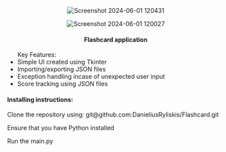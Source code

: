 <div align="center">
  
![Screenshot 2024-06-01 120431](https://github.com/DanieliusRyliskis/Banking-site/assets/149377426/b2b6d016-df14-4e7c-8051-446ee5997a4f)
</div>
<div align="center">
  
![Screenshot 2024-06-01 120027](https://github.com/DanieliusRyliskis/Banking-site/assets/149377426/448bb346-7b5c-457d-abe6-e2fdaa664770)
</div>
<h4 align="center">Flashcard application</h4>
<ul>Key Features:
<li>Simple UI created using Tkinter</li>
<li>Importing/exporting JSON files</li>
<li>Exception handling incase of unexpected user input</li>
<li>Score tracking using JSON files</li>
</ul>
<h4>Installing instructions:</h4>
<p>Clone the repository using: git@github.com:DanieliusRyliskis/Flashcard.git </p>
<p>Ensure that you have Python installed</p>
<p>Run the main.py</p>
